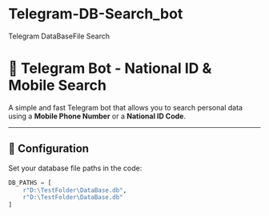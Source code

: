 # Telegram-DB-Search_bot
Telegram DataBaseFile Search


# 🤖 Telegram Bot - National ID & Mobile Search

A simple and fast Telegram bot that allows you to search personal data using a **Mobile Phone Number** or a **National ID Code**.

---

## 🔧 Configuration

Set your database file paths in the code:

```python
DB_PATHS = [
    r"D:\TestFolder\DataBase.db",
    r"D:\TestFolder\DataBase.db"
]
